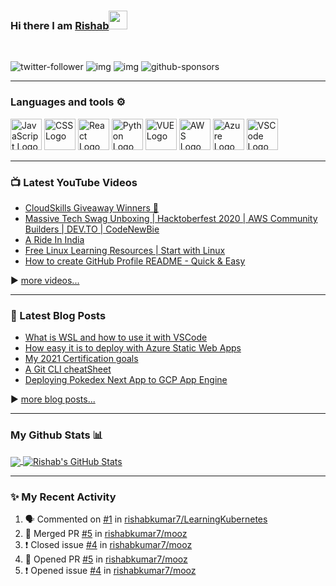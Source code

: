 ### Hi there I am [Rishab](https://rishabkumar.com)<img src="https://raw.githubusercontent.com/MartinHeinz/MartinHeinz/master/wave.gif" width="30px">
<br/>

![twitter-follower](https://img.shields.io/twitter/follow/rishabk7?style=social) ![img](https://img.shields.io/youtube/channel/subscribers/UCtLwBE6ZNXnQdQp5o36BUxA?label=YouTube%20Subscribers&style=social) ![img](https://img.shields.io/youtube/channel/views/UCtLwBE6ZNXnQdQp5o36BUxA?label=Total%20views%20on%20my%20YouTube%20Channel&style=social) ![github-sponsors](https://img.shields.io/github/sponsors/rishabkumar7?label=GitHub%20Sponsors&style=social)

---

### Languages and tools ⚙️
<!-- For more icons please follow  https://github.com/MikeCodesDotNET/ColoredBadges -->
<p>
<img src="https://cdn.worldvectorlogo.com/logos/javascript.svg" alt="JavaScript Logo" width="50" height="50"/> <img src="https://cdn.worldvectorlogo.com/logos/css3.svg" alt="CSS Logo" width="50" height="50"/> <img src="https://cdn.worldvectorlogo.com/logos/react-2.svg" alt="React Logo" width="50" height="50"/> <img src="https://cdn.worldvectorlogo.com/logos/python-5.svg" alt="Python Logo" width="50" height="50"/> <img src="https://cdn.worldvectorlogo.com/logos/vue-9.svg" alt="VUE Logo" width="50" height="50"/> <img src="https://cdn.worldvectorlogo.com/logos/aws-2.svg" alt="AWS Logo" width="50" height="50"/> <img src="https://cdn.worldvectorlogo.com/logos/azure-1.svg" alt="Azure Logo" width="50" height="50"/> <img src="https://cdn.worldvectorlogo.com/logos/visual-studio-code-1.svg" alt="VSCode Logo" width="50" height="50"/>
</p>

---

### 📺 Latest YouTube Videos

<!-- YOUTUBE-VIDEOS-LIST:START -->
- [CloudSkills Giveaway Winners 📢](https://www.youtube.com/watch?v=68vvlwrx0r0)
- [Massive Tech Swag Unboxing | Hacktoberfest 2020 | AWS Community Builders | DEV.TO | CodeNewBie](https://www.youtube.com/watch?v=ZyzTyx2ekCU)
- [A Ride In India](https://www.youtube.com/watch?v=iEidPv3zXw0)
- [Free Linux Learning Resources | Start with Linux](https://www.youtube.com/watch?v=p4WqTW1D_Rc)
- [How to create GitHub Profile README - Quick & Easy](https://www.youtube.com/watch?v=XqyDWP9yuhE)
<!-- YOUTUBE-VIDEOS-LIST:END -->

▶️ [more videos...](https://www.youtube.com/channel/UCtLwBE6ZNXnQdQp5o36BUxA)

---

### 📕 Latest Blog Posts
<!-- BLOG-POST-LIST:START -->
- [What is WSL and how to use it with VSCode](https://blog.rishabkumar.com/what-is-wsl-and-how-to-use-it-with-vscode)
- [How easy it is to deploy with Azure Static Web Apps](https://blog.rishabkumar.com/how-easy-it-is-to-deploy-with-azure-static-web-apps)
- [My 2021 Certification goals](https://blog.rishabkumar.com/my-2021-certification-goals)
- [A Git CLI cheatSheet](https://blog.rishabkumar.com/a-git-cli-cheatsheet)
- [Deploying Pokedex Next App to GCP App Engine](https://blog.rishabkumar.com/deploying-pokedex-next-app-to-gcp-app-engine)
<!-- BLOG-POST-LIST:END -->
▶️ [more blog posts...](https://blog.rishabkumar.com)

---

### My Github Stats 📊

<a href="https://github.com/rishabkumar7/rishabkumar7">
  <img align="center" src="https://github-readme-stats.vercel.app/api/top-langs/?username=rishabkumar7&hide=java,html&title_color=ffffff&text_color=c9cacc&icon_color=2bbc8a&bg_color=1d1f21" />
</a>
<a href="https://github.com/rishabkumar7/rishabkumar7">
  <img align="center" src="https://github-readme-stats.vercel.app/api?username=rishabkumar7&show_icons=true&line_height=27&count_private=true&title_color=ffffff&text_color=c9cacc&icon_color=2bbc8a&bg_color=1d1f21" alt="Rishab's GitHub Stats" />
</a>
<!--
For future use
<a href="https://www.instagram.com/hemant.gz/">
  <img align="left" alt="Instagram" width="22px" src="https://cdn.jsdelivr.net/npm/simple-icons@v3/icons/instagram.svg" />
</a>
<a href="https://leetcode.com//">
  <img align="left" alt="Leetcode" width="22px" src="https://cdn.jsdelivr.net/npm/simple-icons@v3/icons/leetcode.svg" />
</a>
-->

---

### ✨ My Recent Activity
<!--START_SECTION:activity-->
1. 🗣 Commented on [#1](https://github.com/rishabkumar7/LearningKubernetes/issues/1) in [rishabkumar7/LearningKubernetes](https://github.com/rishabkumar7/LearningKubernetes)
2. 🎉 Merged PR [#5](https://github.com/rishabkumar7/mooz/pull/5) in [rishabkumar7/mooz](https://github.com/rishabkumar7/mooz)
3. ❗️ Closed issue [#4](https://github.com/rishabkumar7/mooz/issues/4) in [rishabkumar7/mooz](https://github.com/rishabkumar7/mooz)
4. 💪 Opened PR [#5](https://github.com/rishabkumar7/mooz/pull/5) in [rishabkumar7/mooz](https://github.com/rishabkumar7/mooz)
5. ❗️ Opened issue [#4](https://github.com/rishabkumar7/mooz/issues/4) in [rishabkumar7/mooz](https://github.com/rishabkumar7/mooz)
<!--END_SECTION:activity-->

<br/>



<br/>
<br/>

<!--
**rishabkumar7/rishabkumar7** is a ✨ _special_ ✨ repository because its `README.md` (this file) appears on your GitHub profile.

Here are some ideas to get you started:

- 🔭 I’m currently working on ...
- 🌱 I’m currently learning ...
- 👯 I’m looking to collaborate on ...
- 🤔 I’m looking for help with ...
- 💬 Ask me about ...
- 📫 How to reach me: ...
- 😄 Pronouns: ...
- ⚡ Fun fact: ...
-->
